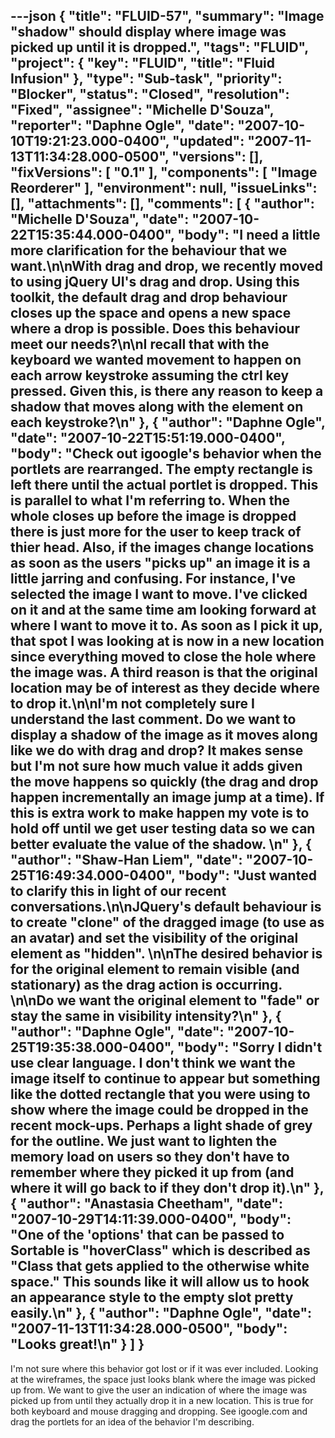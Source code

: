 ---json
{
  "title": "FLUID-57",
  "summary": "Image \"shadow\" should display where image was picked up until it is dropped.",
  "tags": "FLUID",
  "project": {
    "key": "FLUID",
    "title": "Fluid Infusion"
  },
  "type": "Sub-task",
  "priority": "Blocker",
  "status": "Closed",
  "resolution": "Fixed",
  "assignee": "Michelle D'Souza",
  "reporter": "Daphne Ogle",
  "date": "2007-10-10T19:21:23.000-0400",
  "updated": "2007-11-13T11:34:28.000-0500",
  "versions": [],
  "fixVersions": [
    "0.1"
  ],
  "components": [
    "Image Reorderer"
  ],
  "environment": null,
  "issueLinks": [],
  "attachments": [],
  "comments": [
    {
      "author": "Michelle D'Souza",
      "date": "2007-10-22T15:35:44.000-0400",
      "body": "I need a little more clarification for the behaviour that we want.\n\nWith drag and drop, we recently moved to using jQuery UI's drag and drop. Using this toolkit, the default drag and drop behaviour closes up the space and opens a new space where a drop is possible. Does this behaviour meet our needs?\n\nI recall that with the keyboard we wanted movement to happen on each arrow keystroke assuming the ctrl key pressed. Given this, is there any reason to keep a shadow that moves along with the element on each keystroke?\n"
    },
    {
      "author": "Daphne Ogle",
      "date": "2007-10-22T15:51:19.000-0400",
      "body": "Check out igoogle's behavior when the portlets are rearranged.  The empty rectangle is left there until the actual portlet is dropped.  This is parallel to what I'm referring to.  When the whole closes up before the image is dropped there is just more for the user to keep track of thier head.  Also, if the images change locations as soon as the users \"picks up\" an image it is a little jarring and confusing.  For instance, I've selected the image I want to move.  I've clicked on it and at the same time am looking forward at where I want to move it to.  As soon as I pick it up, that spot I was looking at is now in a new location since everything moved to close the hole where the image was.  A third reason is that the original location may be of interest as they decide where to drop it.\n\nI'm not completely sure I understand the last comment.  Do we want to display a shadow of the image as it moves along like we do with drag and drop?  It makes sense but I'm not sure how much value it adds given the move happens so quickly (the drag and drop happen incrementally an image jump at a time).  If this is extra work to make happen my vote is to hold off until we get user testing data so we can better evaluate the value of the shadow. &#x20;\n"
    },
    {
      "author": "Shaw-Han Liem",
      "date": "2007-10-25T16:49:34.000-0400",
      "body": "Just wanted to clarify this in light of our recent conversations.\n\nJQuery's default behaviour is to create \"clone\" of the dragged image (to use as an avatar) and set the visibility of the original element as \"hidden\".&#x20;\n\nThe desired behavior is for the original element to remain visible (and stationary) as the drag action is occurring.&#x20;\n\nDo we want the original element to \"fade\" or stay the same in visibility intensity?\n"
    },
    {
      "author": "Daphne Ogle",
      "date": "2007-10-25T19:35:38.000-0400",
      "body": "Sorry I didn't use clear language.  I don't think we want the image itself to continue to appear but something like the dotted rectangle that you were using to show where the image could be dropped in the recent mock-ups.  Perhaps a light shade of grey for the outline.  We just want to lighten the memory load on users so they don't have to remember where they picked it up from (and where it  will go back to if they don't drop it).\n"
    },
    {
      "author": "Anastasia Cheetham",
      "date": "2007-10-29T14:11:39.000-0400",
      "body": "One of the 'options' that can be passed to Sortable is \"hoverClass\" which is described as \"Class that gets applied to the otherwise white space.\"  This sounds like it will allow us to hook an appearance style to the empty slot pretty easily.\n"
    },
    {
      "author": "Daphne Ogle",
      "date": "2007-11-13T11:34:28.000-0500",
      "body": "Looks great!\n"
    }
  ]
}
---
I'm not sure where this behavior got lost or if it was ever included.  Looking at the wireframes, the space just looks blank where the image was picked up from.  We want to give the user an indication of where the image was picked up from until they actually drop it in a new location.  This is true for both keyboard and mouse dragging and dropping.  See igoogle.com and drag the portlets for an idea of the behavior I'm describing.

        